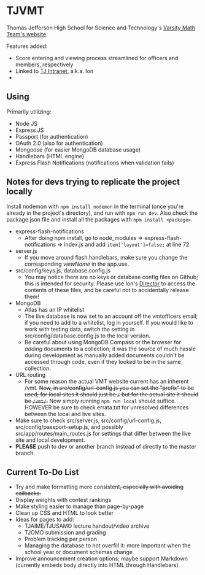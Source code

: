 # TJVMT
Thomas Jefferson High School for Science and Technology's [Varsity Math Team's website](https://activities.tjhsst.edu/vmt/).

Features added:
* Score entering and viewing process streamlined for officers and members, respectively
* Linked to [TJ Intranet](https://ion.tjhsst.edu), a.k.a. Ion
* 
## Using
Primarily utilizing:
* Node JS
* Express JS
* Passport (for authentication)
* OAuth 2.0 (also for authentication)
* Mongoose (for easier MongoDB database usage)
* Handlebars (HTML engine)
* Express Flash Notifications (notifications when validation fails)
## Notes for devs trying to replicate the project locally
Install nodemon with `npm install nodemon` in the terminal (once you're already in the project's directory), and run with `npm run dev`. Also check the package.json file and install all the packages with `npm install <package>`.
* express-flash-notifications
  * After doing npm install, go to node_modules => express-flash-notifications => index.js and add `item['layout']=false;` at line 72.
* server.js
  * If you move around flash.handlebars, make sure you change the corresponding *viewName* in the app.use.
* src/config/keys.js, database.config.js
  * You may notice there are no keys or database config files on Github; this is intended for security. Please use Ion's [Director](http://director.tjhsst.edu) to access the contents of these files, and be careful not to accidentally release them!
* MongoDB
  * Atlas has an IP whitelist
  * The live database is now set to an account off the vmtofficers email; if you need to add to a whitelist, log in yourself. If you would like to work with testing data, switch the setting in src/config/database.config.js to the local version.
  * Be careful about using MongoDB Compass or the browser for *adding* documents to a collection; it was the source of much hassle during development as manually added documents couldn't be accessed through code, even if they looked to be in the same collection.
* URL routing
  * For some reason the actual VMT website current has an inherent /vmt. ~~Now, in src/config/url-config.js you can set the "prefix" to be used; for local sites it should just be `/` but for the actual site it should be `/vmt/`.~~ Now simply running `npm run local` should suffice. HOWEVER be sure to check errata.txt for unresolved differences between the local and live sites.
* Make sure to check src/server.js, src/config/url-config.js, src/config/passport-setup.js, and possibly src/app/routes/main_routes.js for settings that differ between the live site and local development.
* **PLEASE** push to dev or another branch instead of directly to the master branch.
## Current To-Do List
* Try and make formatting more consistent~~, especially with avoiding callbacks.~~
* Display weights with contest rankings
* Make styling easier to manage than page-by-page
* Clean up CSS and HTML to look better
* Ideas for pages to add:
  * TJAIME/TJUSAMO lecture handout/video archive
  * TJOMO submission and grading
  * Problem tracking per person
  * Managing the database to not overfill it: more important when the school year or document schemas change
* Improve announcement creation options; maybe support Markdown (currently embeds body directly into HTML through Handlebars)
